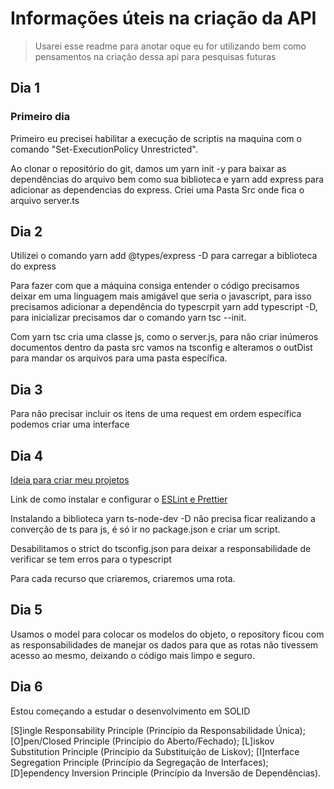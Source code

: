 # Informações úteis na criação da API
>Usarei esse readme para anotar oque eu for utilizando bem como pensamentos na criação dessa api para pesquisas futuras

## Dia 1

### Primeiro dia
Primeiro eu precisei habilitar a execução de scriptis na maquina com o comando "Set-ExecutionPolicy Unrestricted".

Ao clonar o repositório do git, damos um yarn init -y para baixar as dependências do arquivo bem como sua biblioteca e yarn add express para adicionar as dependencias do express. Criei uma Pasta Src onde fica o arquivo server.ts


## Dia 2

Utilizei o comando yarn add @types/express -D para carregar a biblioteca do express

Para fazer com que a máquina consiga entender o código precisamos deixar em uma linguagem mais amigável que seria o javascript, para isso precisamos adicionar a dependência do typescrpit yarn add typescript -D, para inicializar precisamos dar o comando yarn tsc --init.

Com yarn tsc cria uma classe js, como o server.js, para não criar inúmeros documentos dentro da pasta src vamos na tsconfig e alteramos o outDist para mandar os arquivos para uma pasta específica.

## Dia 3

Para não precisar incluir os itens de uma request em ordem específica podemos criar uma interface

## Dia 4
[Ideia para criar meu projetos](https://xesque.rocketseat.dev/1571029149847-attachment.png)

Link de como instalar e configurar o [ESLint e Prettier](https://www.notion.so/ESLint-e-Prettier-Trilha-Node-js-d3f3ef576e7f45dfbbde5c25fa662779#eaf6e8bdcabc4d809cdae302e29750da)

Instalando a biblioteca yarn ts-node-dev -D não precisa ficar realizando a converção de ts para js, é só ir no package.json e criar um script.

Desabilitamos o strict do tsconfig.json para deixar a responsabilidade de verificar se tem erros para o typescript

Para cada recurso que criaremos, criaremos uma rota.

## Dia 5

Usamos o model para colocar os modelos do objeto, o repository ficou com as responsabilidades de manejar os dados para que as rotas não tivessem acesso ao mesmo, deixando o código mais limpo e seguro.

## Dia 6

Estou começando a estudar o desenvolvimento em SOLID

[S]ingle Responsability Principle (Princípio da Responsabilidade Única);
[O]pen/Closed Principle (Princípio do Aberto/Fechado);
[L]iskov Substitution Principle (Princípio da Substituição de Liskov);
[I]nterface Segregation Principle (Princípio da Segregação de Interfaces);
[D]ependency Inversion Principle (Princípio da Inversão de Dependências).

